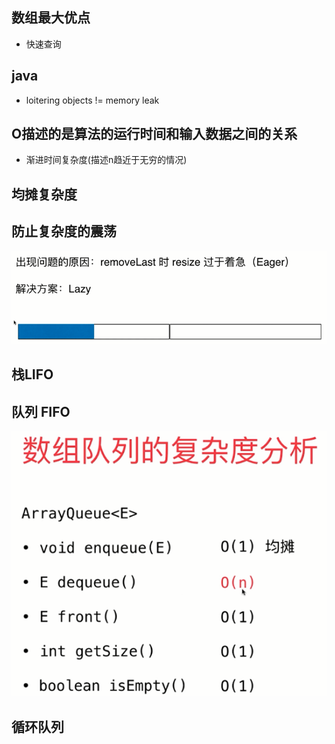 ## 数组最大优点

- 快速查询



## java

- loitering objects != memory leak



## O描述的是算法的运行时间和输入数据之间的关系

- 渐进时间复杂度(描述n趋近于无穷的情况)



## 均摊复杂度



## 防止复杂度的震荡

![](/assets/微信截图_20181011163852.png)



## 栈LIFO



## 队列 FIFO

![](/assets/微信截图_20181011174320.png)



## 循环队列